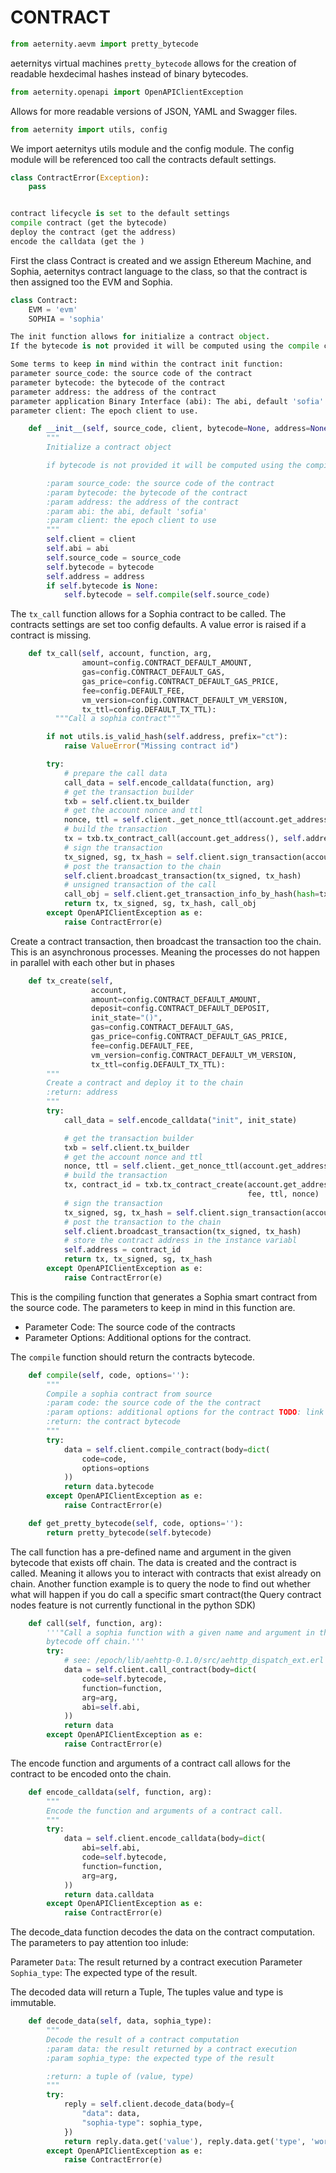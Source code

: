 # CONTRACT

```python
from aeternity.aevm import pretty_bytecode
```
aeternitys virtual machines ```pretty_bytecode``` allows for the creation of readable hexdecimal hashes instead of binary bytecodes.

```python
from aeternity.openapi import OpenAPIClientException
```
Allows for more readable versions of JSON, YAML and Swagger files.

```python
from aeternity import utils, config
```
We import aeternitys utils module and the config module. The config module will be referenced
too call the contracts default settings.

```python
class ContractError(Exception):
    pass


contract lifecycle is set to the default settings
compile contract (get the bytecode)
deploy the contract (get the address)
encode the calldata (get the )

```
First the class Contract is created and we assign Ethereum Machine, and
Sophia, aeternitys contract language to the class, so that the contract is then
assigned too the EVM and Sophia.

```python
class Contract:
    EVM = 'evm'
    SOPHIA = 'sophia'

The init function allows for initialize a contract object.
If the bytecode is not provided it will be computed using the compile command.

Some terms to keep in mind within the contract init function:
parameter source_code: the source code of the contract
parameter bytecode: the bytecode of the contract
parameter address: the address of the contract
parameter application Binary Interface (abi): The abi, default 'sofia'
parameter client: The epoch client to use.

    def __init__(self, source_code, client, bytecode=None, address=None, abi=SOPHIA):
        """
        Initialize a contract object

        if bytecode is not provided it will be computed using the compile command.

        :param source_code: the source code of the contract
        :param bytecode: the bytecode of the contract
        :param address: the address of the contract
        :param abi: the abi, default 'sofia'
        :param client: the epoch client to use
        """
        self.client = client
        self.abi = abi
        self.source_code = source_code
        self.bytecode = bytecode
        self.address = address
        if self.bytecode is None:
            self.bytecode = self.compile(self.source_code)
```
The ```tx_call``` function allows for a Sophia contract to be called.
The contracts settings are set too config defaults. A value error is raised if a
contract is missing.

```python
    def tx_call(self, account, function, arg,
                amount=config.CONTRACT_DEFAULT_AMOUNT,
                gas=config.CONTRACT_DEFAULT_GAS,
                gas_price=config.CONTRACT_DEFAULT_GAS_PRICE,
                fee=config.DEFAULT_FEE,
                vm_version=config.CONTRACT_DEFAULT_VM_VERSION,
                tx_ttl=config.DEFAULT_TX_TTL):
          """Call a sophia contract"""

        if not utils.is_valid_hash(self.address, prefix="ct"):
            raise ValueError("Missing contract id")

        try:
            # prepare the call data
            call_data = self.encode_calldata(function, arg)
            # get the transaction builder
            txb = self.client.tx_builder
            # get the account nonce and ttl
            nonce, ttl = self.client._get_nonce_ttl(account.get_address(), tx_ttl)
            # build the transaction
            tx = txb.tx_contract_call(account.get_address(), self.address, call_data, function, arg, amount, gas, gas_price, vm_version, fee, ttl, nonce)
            # sign the transaction
            tx_signed, sg, tx_hash = self.client.sign_transaction(account, tx)
            # post the transaction to the chain
            self.client.broadcast_transaction(tx_signed, tx_hash)
            # unsigned transaction of the call
            call_obj = self.client.get_transaction_info_by_hash(hash=tx_hash)
            return tx, tx_signed, sg, tx_hash, call_obj
        except OpenAPIClientException as e:
            raise ContractError(e)
```
Create a contract transaction, then broadcast the transaction too the chain.
This is an asynchronous processes. Meaning the processes do not happen
in parallel with each other but in phases
```python
    def tx_create(self,
                  account,
                  amount=config.CONTRACT_DEFAULT_AMOUNT,
                  deposit=config.CONTRACT_DEFAULT_DEPOSIT,
                  init_state="()",
                  gas=config.CONTRACT_DEFAULT_GAS,
                  gas_price=config.CONTRACT_DEFAULT_GAS_PRICE,
                  fee=config.DEFAULT_FEE,
                  vm_version=config.CONTRACT_DEFAULT_VM_VERSION,
                  tx_ttl=config.DEFAULT_TX_TTL):
        """
        Create a contract and deploy it to the chain
        :return: address
        """
        try:
            call_data = self.encode_calldata("init", init_state)

            # get the transaction builder
            txb = self.client.tx_builder
            # get the account nonce and ttl
            nonce, ttl = self.client._get_nonce_ttl(account.get_address(), tx_ttl)
            # build the transaction
            tx, contract_id = txb.tx_contract_create(account.get_address(), self.bytecode, call_data, amount, deposit, gas, gas_price, vm_version,
                                                     fee, ttl, nonce)
            # sign the transaction
            tx_signed, sg, tx_hash = self.client.sign_transaction(account, tx)
            # post the transaction to the chain
            self.client.broadcast_transaction(tx_signed, tx_hash)
            # store the contract address in the instance variabl
            self.address = contract_id
            return tx, tx_signed, sg, tx_hash
        except OpenAPIClientException as e:
            raise ContractError(e)
```
This is the compiling function that generates a Sophia smart contract from
the source code. The parameters to keep in mind in this function are.
- Parameter Code: The source code of the contracts
- Parameter Options: Additional options for the contract.

The ```compile``` function should return the contracts bytecode.
```python
    def compile(self, code, options=''):
        """
        Compile a sophia contract from source
        :param code: the source code of the the contract
        :param options: additional options for the contract TODO: link the documentation for the options
        :return: the contract bytecode
        """
        try:
            data = self.client.compile_contract(body=dict(
                code=code,
                options=options
            ))
            return data.bytecode
        except OpenAPIClientException as e:
            raise ContractError(e)

    def get_pretty_bytecode(self, code, options=''):
        return pretty_bytecode(self.bytecode)
```
The call function has a pre-defined name and argument in the given bytecode that exists off chain.
The data is created and the contract is called. Meaning it allows you to interact with contracts that exist already on chain.
Another function example is to query the node to find out whether what will happen if you do call a specific smart contract(the Query contract nodes feature is not currently functional in the python SDK)

```python
    def call(self, function, arg):
        '''"Call a sophia function with a given name and argument in the given
        bytecode off chain.'''
        try:
            # see: /epoch/lib/aehttp-0.1.0/src/aehttp_dispatch_ext.erl
            data = self.client.call_contract(body=dict(
                code=self.bytecode,
                function=function,
                arg=arg,
                abi=self.abi,
            ))
            return data
        except OpenAPIClientException as e:
            raise ContractError(e)
```

The encode function and arguments of a contract call allows for the contract to be encoded onto the chain.

```python
    def encode_calldata(self, function, arg):
        """
        Encode the function and arguments of a contract call.
        """
        try:
            data = self.client.encode_calldata(body=dict(
                abi=self.abi,
                code=self.bytecode,
                function=function,
                arg=arg,
            ))
            return data.calldata
        except OpenAPIClientException as e:
            raise ContractError(e)
```
The decode_data function decodes the data on the contract computation. The parameters to pay attention too inlude:

Parameter ```Data```: The result returned by a contract execution
Parameter ```Sophia_type```: The expected type of the result.

The decoded data will return a Tuple, The tuples value and type is immutable.

```python
    def decode_data(self, data, sophia_type):
        """
        Decode the result of a contract computation
        :param data: the result returned by a contract execution
        :param sophia_type: the expected type of the result

        :return: a tuple of (value, type)
        """
        try:
            reply = self.client.decode_data(body={
                "data": data,
                "sophia-type": sophia_type,
            })
            return reply.data.get('value'), reply.data.get('type', 'word')
        except OpenAPIClientException as e:
            raise ContractError(e)
```
